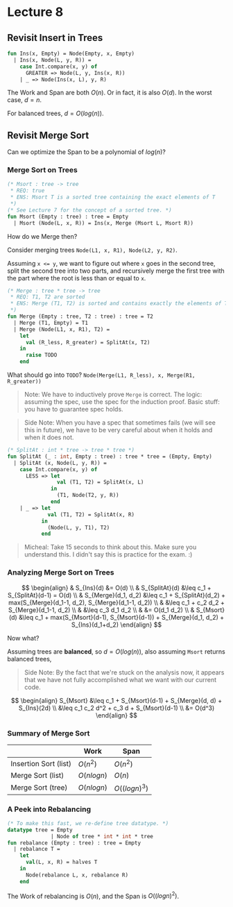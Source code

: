 # Lecture 8

## Revisit Insert in Trees

```SML
fun Ins(x, Empty) = Node(Empty, x, Empty)
  | Ins(x, Node(L, y, R)) =
    case Int.compare(x, y) of
      GREATER => Node(L, y, Ins(x, R))
    | _ => Node(Ins(x, L), y, R)
```

The Work and Span are both $O(n)$. Or in fact, it is also $O(d)$. In the worst case, $d = n$.

For balanced trees, $d = O(log(n))$.

## Revisit Merge Sort

Can we optimize the Span to be a polynomial of $log(n)$?

### Merge Sort on Trees

```SML
(* Msort : tree -> tree
 * REQ: true
 * ENS: Msort T is a sorted tree containing the exact elements of T
 *)
(* See Lecture 7 for the concept of a sorted tree. *)
fun Msort (Empty : tree) : tree = Empty
  | Msort (Node(L, x, R)) = Ins(x, Merge (Msort L, Msort R))
```

How do we Merge then?

Consider merging trees `Node(L1, x, R1), Node(L2, y, R2)`.

Assuming `x <= y`, we want to figure out where `x` goes in the second tree, split the second tree into two parts, and recursively merge the first tree with the part where the root is less than or equal to `x`.

```SML
(* Merge : tree * tree -> tree
 * REQ: T1, T2 are sorted
 * ENS: Merge (T1, T2) is sorted and contains exactly the elements of T1 & T2
 *)
fun Merge (Empty : tree, T2 : tree) : tree = T2
  | Merge (T1, Empty) = T1
  | Merge (Node(L1, x, R1), T2) =
    let
      val (R_less, R_greater) = SplitAt(x, T2)
    in
      raise TODO
    end
```

What should go into `TODO`? `Node(Merge(L1, R_less), x, Merge(R1, R_greater))`

> Note: We have to inductively prove `Merge` is correct. The logic: assuming the spec, use the spec for the induction proof. Basic stuff: you have to guarantee spec holds.

> Side Note: When you have a spec that sometimes fails (we will see this in future), we have to be very careful about when it holds and when it does not.

```SML
(* SplitAt : int * tree -> tree * tree *)
fun SplitAt (_ : int, Empty : tree) : tree * tree = (Empty, Empty)
  | SplitAt (x, Node(L, y, R)) =
    case Int.compare(x, y) of
      LESS => let
                val (T1, T2) = SplitAt(x, L)
              in
                (T1, Node(T2, y, R))
              end
    | _ => let
             val (T1, T2) = SplitAt(x, R)
           in
             (Node(L, y, T1), T2)
           end
```

> Micheal: Take 15 seconds to think about this. Make sure you understand this. I didn't say this is practice for the exam. :)

### Analyzing Merge Sort on Trees

$$ \begin{align}
  & S_{Ins}(d)          &= O(d) \\
  & S_{SplitAt}(d)      &\leq c_1 + S_{SplitAt}(d-1) = O(d) \\
  & S_{Merge}(d_1, d_2) &\leq c_1 + S_{SplitAt}(d_2) + max(S_{Merge}(d_1-1, d_2), S_{Merge}(d_1-1, d_2)) \\
  &                     &\leq c_1 + c_2 d_2 + S_{Merge}(d_1-1, d_2) \\
  &                     &\leq c_3 d_1 d_2 \\
  &                     &= O(d_1 d_2) \\
  & S_{Msort}(d) &\leq c_1 + max(S_{Msort}(d-1), S_{Msort}(d-1)) + S_{Merge}(d_1, d_2) + S_{Ins}(d_1+d_2)
\end{align} $$

Now what?

Assuming trees are __balanced__, so $d=O(log(n))$, also assuming `Msort` returns balanced trees,

> Side Note: By the fact that we're stuck on the analysis now, it appears that we have not fully accomplished what we want with our current code.

$$ \begin{align}
  S_{Msort} &\leq c_1 + S_{Msort}(d-1) + S_{Merge}(d, d) + S_{Ins}(2d) \\
            &\leq c_1 c_2 d^2 + c_3 d + S_{Msort}(d-1) \\
            &= O(d^3)
\end{align} $$

### Summary of Merge Sort

|                       | Work | Span |
| --------------------- | ---- | ---- |
| Insertion Sort (list) | $O(n^2)$ | $O(n^2)$ |
| Merge Sort (list)     | $O(nlogn)$ | $O(n)$ |
| Merge Sort (tree)     | $O(nlogn)$ | $O((logn)^3)$ |

### A Peek into Rebalancing

```SML
(* To make this fast, we re-define tree datatype. *)
datatype tree = Empty
              | Node of tree * int * int * tree
fun rebalance (Empty : tree) : tree = Empty
  | rebalance T =
    let
      val(L, x, R) = halves T
    in
      Node(rebalance L, x, rebalance R)
    end
```

The Work of rebalancing is $O(n)$, and the Span is $O((logn)^2)$.

